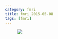 ```yaml
---
category: fmri
title: fmri 2015-05-08
tags: [fmri]
---
```

<figure>
    <a href="{{ production_url }}/spins/assets/images/fmri/15-05-08_fMRI_QC_ZHH.png"><img src="{{ production_url }}/spins/assets/images/fmri/15-05-08_fMRI_QC_ZHH.png"></a>
</figure>

